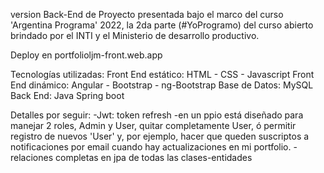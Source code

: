 version Back-End de Proyecto presentada bajo el marco del curso 'Argentina Programa' 2022, la 2da parte (#YoProgramo) del curso abierto brindado por el INTI y el Ministerio de desarrollo productivo.

Deploy en portfolioljm-front.web.app

Tecnologías utilizadas:
Front End estático: HTML - CSS - Javascript 
Front End dinámico: Angular - Bootstrap - ng-Bootstrap 
Base de Datos: MySQL 
Back End: Java Spring boot

Detalles por seguir: 
-Jwt: token refresh
-en un ppio está diseñado para manejar 2 roles, Admin y User, quitar completamente User, ó permitir registro de nuevos 'User' y, por ejemplo, hacer que queden suscriptos a notificaciones por email cuando hay actualizaciones en mi portfolio.
-relaciones completas en jpa de todas las clases-entidades





